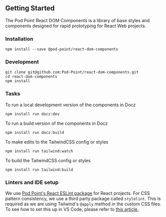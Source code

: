 ## Getting Started
The Pod Point React DOM Components is a library of base styles and components designed for rapid prototyping for React Web projects.

### Installation
```
npm install --save @pod-point/react-dom-components
```

### Development
```
git clone git@github.com:Pod-Point/react-dom-components.git
cd react-dom-components
npm install
```

### Tasks
To run a local development version of the components in Docz
```
npm install run docz:dev
```

To run a build version of the components in Docz
```
npm install run docz:build
```

To make edits to the TailwindCSS config or styles
```
npm install run tailwind:watch
```

To build the TailwindCSS config or styles
```
npm install run tailwind:build
```

### Linters and IDE setup
We use [Pod Point's React ESLint package](https://github.com/Pod-Point/eslint-config-podpoint-react) for React projects.
For CSS pattern consistency, we use a third party package called ```stylelint```. This is required as we are using Tailwind's ```@apply``` method in the custom CSS files.
To see how to set this up in VS Code, please refer to [this article.](https://www.meidev.co/blog/visual-studio-code-css-linting-with-tailwind/)

